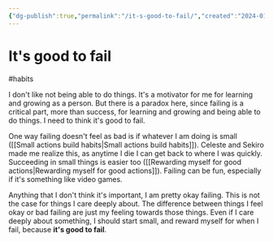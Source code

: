 ```yaml
---
{"dg-publish":true,"permalink":"/it-s-good-to-fail/","created":"2024-01-02T21:25:26.000+09:00","updated":"2024-01-03T11:34:41.000+09:00"}
---
```


# It's good to fail

#habits

I don't like not being able to do things. It's a motivator for me for learning and growing as a person. But there is a paradox here, since failing is a critical part, more than success, for learning and growing and being able to do things. I need to think it's good to fail.

One way failing doesn't feel as bad is if whatever I am doing is small ([[Small actions build habits\|Small actions build habits]]). Celeste and Sekiro made me realize this, as anytime I die I can get back to where I was quickly. Succeeding in small things is easier too ([[Rewarding myself for good actions\|Rewarding myself for good actions]]). Failing can be fun, especially if it's something like video games.

Anything that I don't think it's important, I am pretty okay failing. This is not the case for things I care deeply about. The difference between things I feel okay or bad failing are just my feeling towards those things. Even if I care deeply about something, I should start small, and reward myself for when I fail, because **it's good to fail**.
